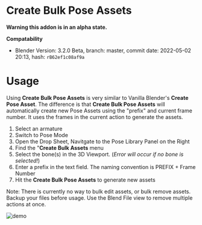 # Create Bulk Pose Assets
**Warning this addon is in an alpha state.**

**Compatability**
- Blender Version: 3.2.0 Beta, branch: master, commit date: 2022-05-02 20:13, hash: `rB62ef1c08af9a` 

# **Usage**

Using **Create Bulk Pose Assets** is very similar to Vanilla Blender's **Create Pose Asset**. The difference is that **Create Bulk Pose Assets** will automatically create new Pose Assets using the "prefix" and current frame number. It uses the frames in the current action to generate the assets. 

1. Select an armature
2. Switch to Pose Mode
3. Open the Drop Sheet, Navitgate to the Pose Library Panel on the Right
4. Find the "**Create Bulk Assets** menu
5. Select the bone(s) in the 3D Viewport. (_Error will occur if no bone is selected!_)
6. Enter a prefix in the text field. The naming convention is PREFIX + Frame Number
7. Hit the **Create Bulk Pose Assets** to generate new assets

Note: There is currently no way to bulk edit assets, or bulk remove assets. Backup your files before usage. Use the Blend File view to remove multiple actions at once.

![demo](https://user-images.githubusercontent.com/86638335/166613734-46a0db33-e06e-4826-8d51-bcd63471e7b5.gif)
